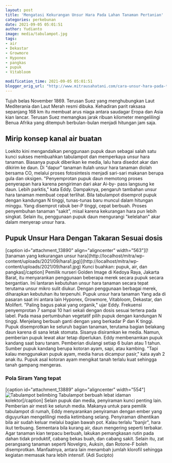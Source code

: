 ```yaml
---
layout: post
title: 'Mengatasi Kekurangan Unsur Hara Pada Lahan Tanaman Pertanian'
categories: perkebunan
date: 2021-09-05 05:01:51
author: Yudianto
image: media/tabulampot.jpg
tags:
- air
- Dekastar
- Growmore
- Hyponex
- pangkas
- pupuk
- Vitabloom

modification_time: 2021-09-05 05:01:51
blogger_orig_url: "http://www.mitrausahatani.com/cara-unsur-hara-pada-tanaman.html"
---
```


Tujuh belas November 1869. Terusan Suez yang menghubungkan Laut Mediterania
dan Laut Merah resmi dibuka. Kehadiran parit raksasa sepanjang 168 km itu
membuat arus niaga antara saudagar Eropa dan Asia kian lancar. Terusan Suez
memangkas jarak ribuan kilometer mengelilingi Benua Afrika yang ditempuh
berbulan-bulan menjadi hitungan jam saja.

## Mirip konsep kanal air buatan

Loekito kini mengandalkan penggunaan pupuk daun sebagai salah satu kunci
sukses membuahkan tabulampot dan memperkaya unsur hara tanaman. Biasanya pupuk
diberikan ke media, lalu hara disedot akar dan dikirim ke daun. Di "dapur"
tanaman itulah unsur hara tanaman diolah bersama CO, melalui proses
fotosintesis menjadi sari-sari makanan berupa gula dan oksigen. "Penyemprotan
pupuk daun memotong proses penyerapan hara karena pengiriman dari akar Ai-by-
pass langsung ke daun. Lebih parktis," kata Eddy. Dampaknya, pengaruh tambahan
unsur hara tanaman membuat cepat terlihat. Bila tabulampot disemprot pupuk
dengan kandungan N tinggi, tunas-tunas baru muncul dalam hitungan minggu. Yang
disemprot rabuk ber-P tinggi, cepat berbuah. Proses penyembuhan tanaman
"sakit", misal karena kekurangan hara pun lebih singkat. Selain itu,
penggunaan pupuk daun mengurangi "kelelahan" akar dalam menyerap unsur hara.

## Pupuk Unsur Hara Dengan Takaran Sesuai dosis

[caption id="attachment_13890" align="aligncenter" width="563"][![tanaman yang
kekurangan unsur hara](http://localhost/mitra/wp-
content/uploads/2021/09/hara1.jpg)](http://localhost/mitra/wp-
content/uploads/2021/09/hara1.jpg) Kunci buahkan: pupuk, air, dan
pangkas[/caption] Pemilik nurseri Golden Image di Kedoya Raya, Jakarta Barat,
itu menyarankan penggunaan beberapa merek secara pupuk secara bergantian. Ini
lantaran kebutuhan unsur hara tanaman secara tepat terutama unsur mikro sulit
diukur. Dengan penggunaan berbagai merek, diharapkan kebutuhan itu terpenuhi.
Pupuk unsur hara tanaman Yang ada di pasaran saat ini antara lain Hyponex,
Growmore, Vitabloom, Dekastar, dan Molifert. "Paling bagus pakai yang
organik," ujar Eddy. Frekuensi penyemprotan 7 sampai 10 hari sekali dengan
dosis sesuai tertera pada label. Pada masa pertumbuhan vegetatif pilih pupuk
dengan kandungan N tinggi. Menjelang berbuah ganti dengan yang berkadar P dan
K tinggi. Pupuk disemprotkan ke seluruh bagian tanaman, terutama bagian
belakang daun karena di sana letak stomata. Sisanya disiramkan ke media.
Namun, pemberian pupuk lewat akar tetap diperlukan. Eddy membenamkan pupuk
kandang saat baru tanam. Pemberian diulangi setiap 6 bulan atau 1 tahun.
Sumber pupuk kandang berupa kotoran ayam, sapi, atau kambing. "Tapi kalau
menggunakan pupuk ayam, media harus dicampur pasir," kata ayah 2 anak itu.
Pupuk asal kotoran ayam mengikat tanah terlalu kuat sehingga tanah gampang
mengeras.

### Pola Siram Yang tepat

[caption id="attachment_13889" align="aligncenter" width="554"]![Tabulampot
belimbing](http://localhost/mitra/wp-content/uploads/2021/09/hara.jpg)
Tabulampot berbuah lebat idaman kolektor[/caption] Selain pupuk dan media,
penyiraman kunci penting lain. Pemberian air mesti ke seluruh media. Makanya
untuk para pemilik tabulampot di rumah, Eddy menyarankan penyiraman dengan
ember yang diguyurkan mengelilingi media ketimbang selang. Penyiraman
dihentikan bila air sudah keluar melalui bagian bawah pot. Kalau terlalu
"banjir", hara ikut terbuang. Sementara bila kurang air, daun mengering
seperti terbakar. Agar tanaman kian terpacu berbuah, lakukan pemangkasan rutin
pada dahan tidak produktif, cabang bekas buah, dan cabang sakit. Selain itu,
zat perangsang tanaman seperti Novelgro, Auksin, dan Rotone-F boleh
disemprotkan. Manfaatnya, antara lain menambah jumlah klorofil sehingga
kegiatan memasak hara lebih intensif. (Adi Sucipto)


